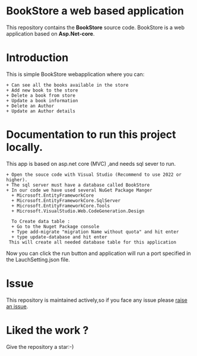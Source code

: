 # BookStore a web based application
This repository contains the **BookStore** source code. 
BookStore is a web application based on **Asp.Net-core**.

# Introduction
This is simple BookStore webapplication where you can:
```
+ Can see all the books available in the store
+ Add new book to the store
+ Delete a book from store
+ Update a book information 
+ Delete an Author
+ Update an Author details
```
# Documentation to run this project locally.

This app is based on asp.net core (MVC)  ,and needs sql sever to run. 
```
+ Open the souce code with Visual Studio (Recommend to use 2022 or higher).
+ The sql server must have a database called BookStore
+ In our code we have used several NuGet Package Manger
  + Microsoft.EntityFrameworkCore
  + Microsoft.EntityFrameworkCore.SqlServer
  + Microsoft.EntityFrameworkCore.Tools
  + Microsoft.VisualStudio.Web.CodeGeneration.Design

  To Create data table :
  + Go to the Nuget Package console
  + Type add-migrate "migration Name without quota" and hit enter
  + type update-database and hit enter
 This will create all needed database table for this application
```
Now you can click the run button and application will run a port specified in the LauchSetting.json file.

# Issue
This repository is maintained actively,so if you face any issue please [raise an issue](https://github.com/NaimurRahmanBS-23/BookStore/issues).

# **Liked the work ?**

Give the repository a star:-)
